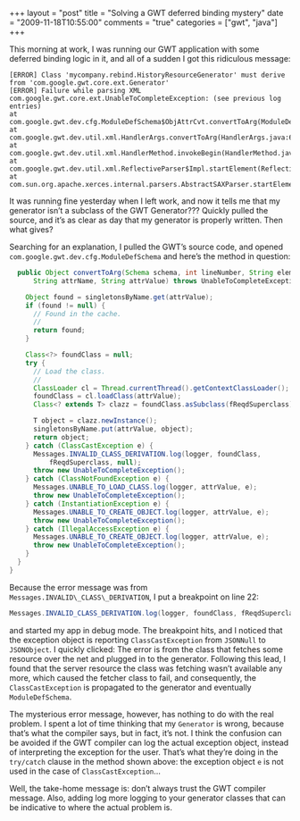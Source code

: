 +++
layout = "post"
title = "Solving a GWT deferred binding mystery"
date = "2009-11-18T10:55:00"
comments = "true"
categories = ["gwt", "java"]
+++

This morning at work, I was running our GWT application with some deferred binding logic in it, and all of a sudden I got this ridiculous message:

```
[ERROR] Class 'mycompany.rebind.HistoryResourceGenerator' must derive from 'com.google.gwt.core.ext.Generator'
[ERROR] Failure while parsing XML
com.google.gwt.core.ext.UnableToCompleteException: (see previous log entries)
at com.google.gwt.dev.cfg.ModuleDefSchema$ObjAttrCvt.convertToArg(ModuleDefSchema.java:729)
at com.google.gwt.dev.util.xml.HandlerArgs.convertToArg(HandlerArgs.java:64)
at com.google.gwt.dev.util.xml.HandlerMethod.invokeBegin(HandlerMethod.java:214)
at com.google.gwt.dev.util.xml.ReflectiveParser$Impl.startElement(ReflectiveParser.java:257)
at com.sun.org.apache.xerces.internal.parsers.AbstractSAXParser.startElement(Abstract...)
```
It was running fine yesterday when I left work, and now it tells me that my generator isn’t a subclass of the GWT Generator??? Quickly pulled the source, and it’s as clear as day that my generator is properly written. Then what gives?

Searching for an explanation, I pulled the GWT’s source code, and opened `com.google.gwt.dev.cfg.ModuleDefSchema` and here’s the method in question:

```java
  public Object convertToArg(Schema schema, int lineNumber, String elemName,
      String attrName, String attrValue) throws UnableToCompleteException {

    Object found = singletonsByName.get(attrValue);
    if (found != null) {
      // Found in the cache.
      //
      return found;
    }

    Class<?> foundClass = null;
    try {
      // Load the class.
      //
      ClassLoader cl = Thread.currentThread().getContextClassLoader();
      foundClass = cl.loadClass(attrValue);
      Class<? extends T> clazz = foundClass.asSubclass(fReqdSuperclass);

      T object = clazz.newInstance();
      singletonsByName.put(attrValue, object);
      return object;
    } catch (ClassCastException e) {
      Messages.INVALID_CLASS_DERIVATION.log(logger, foundClass,
          fReqdSuperclass, null);
      throw new UnableToCompleteException();
    } catch (ClassNotFoundException e) {
      Messages.UNABLE_TO_LOAD_CLASS.log(logger, attrValue, e);
      throw new UnableToCompleteException();
    } catch (InstantiationException e) {
      Messages.UNABLE_TO_CREATE_OBJECT.log(logger, attrValue, e);
      throw new UnableToCompleteException();
    } catch (IllegalAccessException e) {
      Messages.UNABLE_TO_CREATE_OBJECT.log(logger, attrValue, e);
      throw new UnableToCompleteException();
    }
  }
}
```

Because the error message was from `Messages.INVALID\_CLASS\_DERIVATION`, I put a breakpoint on line 22:

```java
Messages.INVALID_CLASS_DERIVATION.log(logger, foundClass, fReqdSuperclass, null);
```

and started my app in debug mode. The breakpoint hits, and I noticed that the exception object is reporting `ClassCastException` from `JSONNull` to `JSONObject`. I quickly clicked: The error is from the class that fetches some resource over the net and plugged in to the generator. Following this lead, I found that the server resource the class was fetching wasn’t available any more, which caused the fetcher class to fail, and consequently, the `ClassCastException` is propagated to the generator and eventually `ModuleDefSchema`.

The mysterious error message, however, has nothing to do with the real problem. I spent a lot of time thinking that my `Generator` is wrong, because that’s what the compiler says, but in fact, it’s not. I think the confusion can be avoided if the GWT compiler can log the actual exception object, instead of interpreting the exception for the user. That’s what they’re doing in the `try/catch` clause in the method shown above: the exception object `e` is not used in the case of `ClassCastException`…

Well, the take-home message is: don’t always trust the GWT compiler message. Also, adding log more logging to your generator classes that can be indicative to where the actual problem is.

